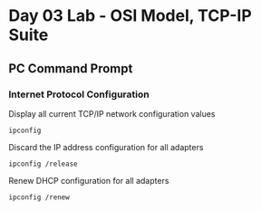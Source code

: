 # Day 03 Lab - OSI Model, TCP-IP Suite

## PC Command Prompt

### Internet Protocol Configuration

Display all current TCP/IP network configuration values

```
ipconfig
```

Discard the IP address configuration for all adapters

```
ipconfig /release
```

Renew DHCP configuration for all adapters

```
ipconfig /renew
```
